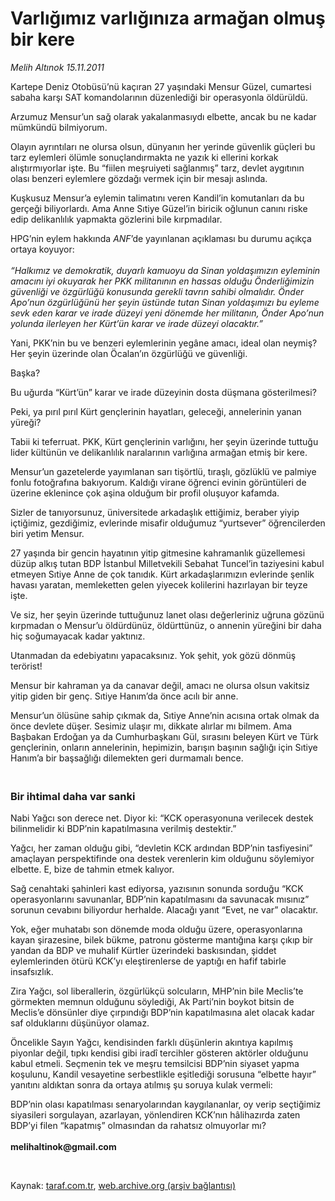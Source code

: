 # Varlığımız varlığınıza armağan olmuş bir kere

*Melih Altınok 15.11.2011*

<div class="yazi"><p>Kartepe Deniz Otobüsü’nü kaçıran 27 yaşındaki Mensur Güzel, cumartesi sabaha karşı SAT komandolarının düzenlediği bir operasyonla öldürüldü.</p>
<p>Arzumuz Mensur’un sağ olarak yakalanmasıydı elbette, ancak bu ne kadar mümkündü bilmiyorum. </p>
<p>Olayın ayrıntıları ne olursa olsun, dünyanın her yerinde güvenlik güçleri bu tarz eylemleri ölümle sonuçlandırmakta ne yazık ki ellerini korkak alıştırmıyorlar işte. Bu “fiilen meşruiyeti sağlanmış” tarz, devlet aygıtının olası benzeri eylemlere gözdağı vermek için bir mesajı aslında. </p>
<p>Kuşkusuz Mensur’a eylemin talimatını veren Kandil’in komutanları da bu gerçeği biliyorlardı. Ama Anne Sıtiye Güzel’in biricik oğlunun canını riske edip delikanlılık yapmakta gözlerini bile kırpmadılar.</p>
<p>HPG’nin eylem hakkında <i>ANF</i>’de yayınlanan açıklaması bu durumu açıkça ortaya koyuyor:<br/><br/><i>“Halkımız ve demokratik, duyarlı kamuoyu da Sinan yoldaşımızın eyleminin amacını iyi okuyarak her PKK militanının en hassas olduğu Önderliğimizin güvenliği ve özgürlüğü konusunda gerekli tavrın sahibi olmalıdır. Önder Apo’nun özgürlüğünü her şeyin üstünde tutan Sinan yoldaşımızı bu eyleme sevk eden karar ve irade düzeyi yeni dönemde her militanın, Önder Apo’nun yolunda ilerleyen her Kürt’ün karar ve irade düzeyi olacaktır.”</i></p>
<p>Yani, PKK’nin bu ve benzeri eylemlerinin yegâne amacı, ideal olan neymiş? Her şeyin üzerinde olan Öcalan’ın özgürlüğü ve güvenliği. </p>
<p>Başka? </p>
<p>Bu uğurda “Kürt’ün” karar ve irade düzeyinin dosta düşmana gösterilmesi?</p>
<p>Peki, ya pırıl pırıl Kürt gençlerinin hayatları, geleceği, annelerinin yanan yüreği? </p>
<p>Tabii ki teferruat. PKK, Kürt gençlerinin varlığını, her şeyin üzerinde tuttuğu lider kültünün ve delikanlılık naralarının varlığına armağan etmiş bir kere.</p>
<p>Mensur’un gazetelerde yayımlanan sarı tişörtlü, tıraşlı, gözlüklü ve palmiye fonlu fotoğrafına bakıyorum. Kaldığı virane öğrenci evinin görüntüleri de üzerine eklenince çok aşina olduğum bir profil oluşuyor kafamda. </p>
<p>Sizler de tanıyorsunuz, üniversitede arkadaşlık ettiğimiz, beraber yiyip içtiğimiz, gezdiğimiz, evlerinde misafir olduğumuz “yurtsever” öğrencilerden biri yetim Mensur.</p>
<p>27 yaşında bir gencin hayatının yitip gitmesine kahramanlık güzellemesi düzüp alkış tutan BDP İstanbul Milletvekili Sebahat Tuncel’in taziyesini kabul etmeyen Sıtiye Anne de çok tanıdık. Kürt arkadaşlarımızın evlerinde şenlik havası yaratan, memleketten gelen yiyecek kolilerini hazırlayan bir teyze işte. </p>
<p>Ve siz, her şeyin üzerinde tuttuğunuz lanet olası değerleriniz uğruna gözünü kırpmadan o Mensur’u öldürdünüz, öldürttünüz, o annenin yüreğini bir daha hiç soğumayacak kadar yaktınız.</p>
<p>Utanmadan da edebiyatını yapacaksınız. Yok şehit, yok gözü dönmüş terörist!</p>
<p>Mensur bir kahraman ya da canavar değil, amacı ne olursa olsun vakitsiz yitip giden bir genç. Sıtiye Hanım’da önce acılı bir anne. </p>
<p>Mensur’un ölüsüne sahip çıkmak da, Sıtiye Anne’nin acısına ortak olmak da önce devlete düşer. Sesimiz ulaşır mı, dikkate alırlar mı bilmem. Ama Başbakan Erdoğan ya da Cumhurbaşkanı Gül, sırasını beleyen Kürt ve Türk gençlerinin, onların annelerinin, hepimizin, barışın başının sağlığı için Sıtiye Hanım’a bir başsağlığı dilemekten geri durmamalı bence.</p>
<h3><br/>Bir ihtimal daha var sanki </h3>
<p>Nabi Yağcı son derece net. Diyor ki: “KCK operasyonuna verilecek destek bilinmelidir ki BDP’nin kapatılmasına verilmiş destektir.”</p>
<p>Yağcı, her zaman olduğu gibi, “devletin KCK ardından BDP’nin tasfiyesini” amaçlayan perspektifinde ona destek verenlerin kim olduğunu söylemiyor elbette. E, bize de tahmin etmek kalıyor.</p>
<p>Sağ cenahtaki şahinleri kast ediyorsa, yazısının sonunda sorduğu “KCK operasyonlarını savunanlar, BDP’nin kapatılmasını da savunacak mısınız” sorunun cevabını biliyordur herhalde. Alacağı yanıt “Evet, ne var” olacaktır. </p>
<p>Yok, eğer muhatabı son dönemde moda olduğu üzere, operasyonlarına kayan şirazesine, bilek bükme, patronu gösterme mantığına karşı çıkıp bir yandan da BDP ve muhalif Kürtler üzerindeki baskısından, şiddet eylemlerinden ötürü KCK’yı eleştirenlerse de yaptığı en hafif tabirle insafsızlık.</p>
<p>Zira Yağcı, sol liberallerin, özgürlükçü solcuların, MHP’nin bile Meclis’te görmekten memnun olduğunu söylediği, Ak Parti’nin boykot bitsin de Meclis’e dönsünler diye çırpındığı BDP’nin kapatılmasına alet olacak kadar saf olduklarını düşünüyor olamaz.</p>
<p>Öncelikle Sayın Yağcı, kendisinden farklı düşünlerin akıntıya kapılmış piyonlar değil, tıpkı kendisi gibi iradî tercihler gösteren aktörler olduğunu kabul etmeli. Seçmenin tek ve meşru temsilcisi BDP’nin siyaset yapma koşulunu, Kandil vesayetine serbestlikle eşitlediği sorusuna “elbette hayır” yanıtını aldıktan sonra da ortaya atılmış şu soruya kulak vermeli:</p>
<p>BDP’nin olası kapatılması senaryolarından kaygılananlar, oy verip seçtiğimiz siyasileri sorgulayan, azarlayan, yönlendiren KCK’nın hâlihazırda zaten BDP’yi filen “kapatmış” olmasından da rahatsız olmuyorlar mı? <br/><br/><b>melihaltinok@gmail.com</b></p>
<p><b> </b></p>
</div>

Kaynak: [taraf.com.tr](http://www.taraf.com.tr/melih-altinok/makale-varligimiz-varliginiza-armagan-olmus-bir-kere.htm), [web.archive.org (arşiv bağlantısı)](http://web.archive.org/web/20131114035244/http://www.taraf.com.tr/melih-altinok/makale-varligimiz-varliginiza-armagan-olmus-bir-kere.htm)
